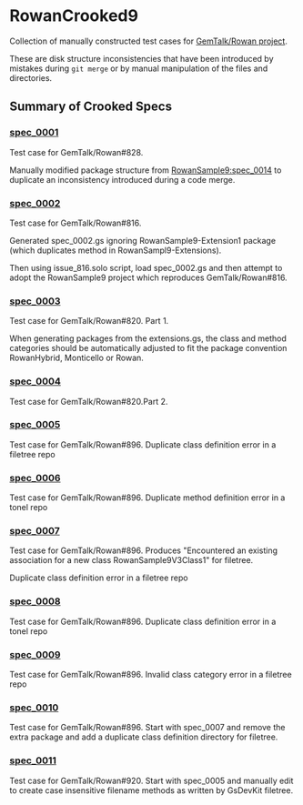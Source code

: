# RowanCrooked9

Collection of manually constructed test cases for [GemTalk/Rowan project](https://github.com/GemTalk/Rowan). 

These are disk structure inconsistencies that have been introduced by mistakes during `git merge` or by manual manipulation of the files and directories.

## Summary of Crooked Specs

### [spec_0001](https://github.com/dalehenrich/RowanCrooked9/tree/spec_0001)
Test case for GemTalk/Rowan#828.

Manually modified package structure from [RowanSample9:spec_0014](https://github.com/dalehenrich/RowanSample9/tree/spec_0014) to duplicate an inconsistency introduced during a code merge. 

### [spec_0002](https://github.com/dalehenrich/RowanCrooked9/tree/spec_0002)
Test case for GemTalk/Rowan#816.

Generated spec_0002.gs ignoring RowanSample9-Extension1 package (which duplicates method in RowanSampl9-Extensions).

Then using issue_816.solo script, load spec_0002.gs and then attempt to adopt the RowanSample9 project which reproduces GemTalk/Rowan#816.

### [spec_0003](https://github.com/dalehenrich/RowanCrooked9/tree/spec_0003)
Test case for GemTalk/Rowan#820. Part 1.

When generating packages from the extensions.gs, the class and method categories should be automatically adjusted to fit the package convention RowanHybrid, Monticello or Rowan.

### [spec_0004](https://github.com/dalehenrich/RowanCrooked9/tree/spec_0004)
Test case for GemTalk/Rowan#820.Part 2.

### [spec_0005](https://github.com/dalehenrich/RowanCrooked9/tree/spec_0005)
Test case for GemTalk/Rowan#896. Duplicate class definition error in a filetree repo

### [spec_0006](https://github.com/dalehenrich/RowanCrooked9/tree/spec_0006)
Test case for GemTalk/Rowan#896. Duplicate method definition error in a tonel repo

### [spec_0007](https://github.com/dalehenrich/RowanCrooked9/tree/spec_0007)
Test case for GemTalk/Rowan#896. Produces "Encountered an existing association for a new class RowanSample9V3Class1" for filetree.

Duplicate class definition error in a filetree repo

### [spec_0008](https://github.com/dalehenrich/RowanCrooked9/tree/spec_0008)
Test case for GemTalk/Rowan#896. Duplicate class definition error in a tonel repo

### [spec_0009](https://github.com/dalehenrich/RowanCrooked9/tree/spec_0009)
Test case for GemTalk/Rowan#896. Invalid class category error in a filetree repo

### [spec_0010](https://github.com/dalehenrich/RowanCrooked9/tree/spec_0010)
Test case for GemTalk/Rowan#896. Start with spec_0007 and remove the extra package and add a duplicate class definition directory for filetree.

### [spec_0011](https://github.com/dalehenrich/RowanCrooked9/tree/spec_0011)
Test case for GemTalk/Rowan#920. Start with spec_0005 and manually edit to create case insensitive filename methods as written by GsDevKit filetree.

